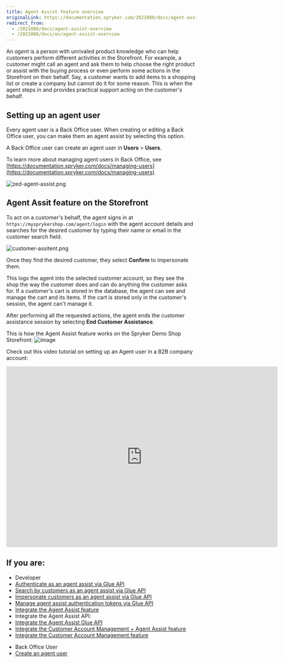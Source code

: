 ```yaml
---
title: Agent Assist feature overview
originalLink: https://documentation.spryker.com/2021080/docs/agent-assist-overview
redirect_from:
  - /2021080/docs/agent-assist-overview
  - /2021080/docs/en/agent-assist-overview
---
```


An *agent* is a person with unrivaled product knowledge who can help customers perform different activities in the Storefront. For example, a customer might call an agent and ask them to help choose the right product or assist with the buying process or even perform some actions in the Storefront on their behalf. Say, a customer wants to add items to a shopping list or create a company but cannot do it for some reason. This is when the agent steps in and provides practical support acting on the customer's behalf.



## Setting up an agent user

Every agent user is a Back Office user. When creating or editing a Back Office user, you can make them an agent assist by selecting this option.

A Back Office user can create an agent user in **Users** > **Users**.

To learn more about managing agent users in Back Office, see [https://documentation.spryker.com/docs/managing-users](https://documentation.spryker.com/docs/managing-users) 

![zed-agent-assist.png](https://spryker.s3.eu-central-1.amazonaws.com/docs/Features/Company+Account+Management/Agent+Assist/Agent+Assist+Feature+Overview/zed-agent-assist.png)

## Agent Assit feature on the Storefront

To act on a customer's behalf, the agent signs in at `https://mysprykershop.com/agent/login` with the agent account details and searches for the desired customer by typing their name or email in the customer search field.

![customer-assitent.png](https://spryker.s3.eu-central-1.amazonaws.com/docs/Features/Company+Account+Management/Agent+Assist/Agent+Assist+Feature+Overview/customer-assitent.png)

Once they find the desired customer, they select **Confirm** to impersonate them.

This logs the agent into the selected customer account, so they see the shop the way the customer does and can do anything the customer asks for. If a customer's cart is stored in the database, the agent can see and manage the cart and its items. If the cart is stored only in the customer's session, the agent can't manage it.

After performing all the requested actions, the agent ends the customer assistance session by selecting **End Customer Assistance**.

<!-- ![image](https://spryker.s3.eu-central-1.amazonaws.com/docs/Features/Company+Account+Management/Agent+Assist/Agent+Assist+Feature+Overview/customer-session.png) -->

This is how the Agent Assist feature works on the Spryker Demo Shop Storefront:
![image](https://spryker.s3.eu-central-1.amazonaws.com/docs/Features/Company+Account+Management/Agent+Assist/Agent+Assist+Feature+Overview/shop-guide-managing-agent-account.gif)


Check out this video tutorial on setting up an Agent user in a B2B company account:
<iframe src="https://spryker.wistia.com/medias/5zraqrascy" title="Agent Assist" allowtransparency="true" frameborder="0" scrolling="no" class="wistia_embed" name="wistia_embed" allowfullscreen="0" mozallowfullscreen="0" webkitallowfullscreen="0" oallowfullscreen="0" msallowfullscreen="0" width="720" height="480"></iframe>

## If you are:

<div class="mr-container">
    <div class="mr-list-container">
        <!-- col1 -->
        <div class="mr-col">
            <ul class="mr-list mr-list-green">
                <li class="mr-title">Developer</li>
                <li><a href="https://documentation.spryker.com/docs/authenticating-as-an-agent-assist" class="mr-link">Authenticate as an agent assist via Glue API</a></li>
                <li><a href="https://documentation.spryker.com/docs/searching-by-customers-as-an-agent-assist" class="mr-link">Search by customers as an agent assist via Glue API</a></li>
                <li><a href="https://documentation.spryker.com/docs/impersonating-customers-as-an-agent-assist" class="mr-link">Impersonate customers as an agent assist via Glue API</a></li>
                <li><a href="https://documentation.spryker.com/docs/managing-agent-assist-authentication-tokens" class="mr-link">Manage agent assist authentication tokens via Glue API</a></li>
                <li><a href="https://documentation.spryker.com/docs/agent-assist-feature-integration" class="mr-link">Integrate the Agent Assist feature</a></li>
                <li>Integrate the Agent Assist API:</li>
                <li><a href="https://documentation.spryker.com/docs/glue-api-agent-assist-feature-integration" class="mr-link">Integrate the Agent Assist Glue API</a></li>
                <li><a href="https://documentation.spryker.com/docs/customer-account-management-agent-assist-feature-integration" class="mr-link">Integrate the Customer Account Management + Agent Assist feature</a></li>
                <li><a href="https://documentation.spryker.com/docs/customer-account-management-feature-integration" class="mr-link">Integrate the Customer Account Management feature</a></li>
            </ul>
        </div>
         <!-- col2 -->
        <div class="mr-col">
            <ul class="mr-list mr-list-blue">
                <li class="mr-title"> Back Office User</li>
                <li><a href="https://documentation.spryker.com/docs/managing-users#creating-users" class="mr-link">Create an agent user</a></li>
               </ul>
        </div>
        </div>
</div>



